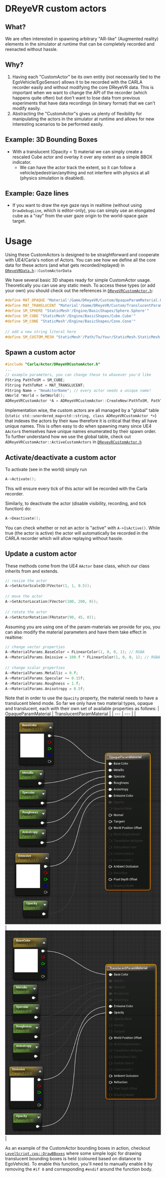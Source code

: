 # DReyeVR custom actors

## What?
We are often interested in spawning arbitrary "AR-like" (Augmented reality) elements in the simulator at runtime that can be completely recorded and reenacted without hassle. 

## Why?
1. Having each "CustomActor" be its own entity (not necessarily tied to the EgoVehicle/EgoSensor) allows it to be recorded with the CARLA recorder easily and without modifying the core DReyeVR data. This is important when we want to change the API of the recorder (which happens quite often) but don't want to lose data from previous experiments that have data recordings (in binary format) that we can't modify easily. 
2. Abstracting the "CustomActor"s gives us plenty of flexibility for manipulating the actors in the simulator at runtime and allows for new interesting scenarios to be performed easily.

## Example: 3D Bounding Boxes
- With a translucent (Opacity < 1) material we can simply create a rescaled Cube actor and overlay it over any extent as a simple BBOX indicator.
    - We can have the actor track the extent, so it can follow a vehicle/pedestrian/anything and not interfere with physics at all (physics simulation is disabled).

## Example: Gaze lines
- If you want to draw the eye gaze rays in realtime (without using `DrawDebugLine`, which is editor-only), you can simply use an elongated cube as a "ray" from the user gaze origin to the world-space gaze target.

# Usage

Using these CustomActors is designed to be straightforward and cooperate with UE4/Carla's notion of Actors. You can see how we define all the core data for these actors (and what gets recorded/replayed) in [`DReyeVRData.h`](../Carla/Sensor/DReyeVRData.h)`::CustomActorData`

We have several basic 3D shapes ready for simple CustomActor usage. Theoretically you can use any static mesh. To access these types (or add your own) you should check out the references in [`DReyeVRCustomActor.h`](../Carla/Actor/DReyeVRCustomActor.h):
```c++
#define MAT_OPAQUE "Material'/Game/DReyeVR/Custom/OpaqueParamMaterial.OpaqueParamMaterial'"
#define MAT_TRANSLUCENT "Material'/Game/DReyeVR/Custom/TranslucentParamMaterial.TranslucentParamMaterial'"
#define SM_SPHERE "StaticMesh'/Engine/BasicShapes/Sphere.Sphere'"
#define SM_CUBE "StaticMesh'/Engine/BasicShapes/Cube.Cube'"
#define SM_CONE "StaticMesh'/Engine/BasicShapes/Cone.Cone'"

// add a new string literal here
#define SM_CUSTOM_MESH "StaticMesh'/Path/To/Your/StaticMesh.StaticMesh'"
```

## Spawn a custom actor

```c++
#include "Carla/Actor/DReyeVRCustomActor.h"
...
// example parameters, you can change these to whavever you'd like
FString PathToSM = SM_CUBE;
FString PathToMat = MAT_TRANSLUCENT;
FString Name = "NewActorName"; // every actor needs a unique name!
UWorld *World = GetWorld();
ADReyeVRCustomActor *A = ADReyeVRCustomActor::CreateNew(PathToSM, PathToMaterial, World, Name);
```

Implementation wise, the custom actors are all managed by a "global" table (`static std::unordered_map<std::string, class ADReyeVRCustomActor *>`) that indexes the actors by their `Name` therefore it is critical that they all have unique names. This is often easy to do when spawning many since UE4 `AActor`s themselves have unique names enumerated by their spawn order. To further understand how we use the global table, check out `ADReyeVRCustomActor::ActiveCustomActors` in [`DReyevRCustomActor.h`](../Carla/Actor/DReyeVRCustomActor.h)

## Activate/deactivate a custom actor

To activate (see in the world) simply run
```c++
A->Activate();
```
This will ensure every tick of this actor will be recorded with the Carla recorder. 

Similarly, to deactivate the actor (disable visibility, recording, and tick function) do:
```c++
A->Deactivate();
```

You can check whether or not an actor is "active" with `A->IsActive()`. While true (the actor is active) the actor will automatically be recorded in the CARLA recorder which will allow replaying without hassle. 

## Update a custom actor
These methods come from the UE4 `AActor` base class, which our class inherits from and extends. 
```c++
// resize the actor
A->SetActorScale3D(FVector(1, 1, 0.5));

// move the actor
A->SetActorLocation(FVector(100, 200, 0));

// rotate the actor
A->SetActorRotation(FRotator(90, 45, 0));
```

Assuming you are using one of the param-materials we provide for you, you can also modify the material parameters and have them take effect in realtime:
```c++
// change vector properties
A->MaterialParams.BaseColor = FLinearColor(1, 0, 0, 1); // RGBA
A->MaterialParams.Emissive = 100.f * FLinearColor(1, 0, 0, 1); // RGBA

// change scalar properties
A->MaterialParams.Metallic = 0.f;
A->MaterialParams.Specular += 0.15f;
A->MaterialParams.Roughness = 1.f;
A->MaterialParams.Anisotropy = 0.5f;
```

Note that in order to use the `Opacity` property, the material needs to have a translucent blend mode. So far we only have two material types, opaque and translucent, each with their own set of available properties as follows:
| OpaqueParamMaterial | TranslucentParamMaterial |
| --- | --- |
| ![OpaqueMaterial](Figures/Actor/OpaqueParamMaterial.jpg) | ![OpaqueMaterial](Figures/Actor/TranslucentParamMaterial.jpg) |

As an example of the CustomActor bounding boxes in action, checkout [`LevelScript.cpp::DrawBBoxes`](../DReyeVR/LevelScript.cpp) where some simple logic for drawing translucent bounding boxes is held (coloured based on distance to EgoVehicle). To enable this function, you'll need to manually enable it by removing the `#if 0` and corresponding `#endif` around the function body.